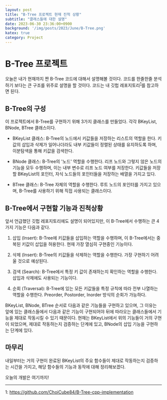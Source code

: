 ```yaml
---
layout: post
title: "B-Tree 프로젝트 현재 진척 상황"
subtitle: "클래스들에 대한 설명"
date: 2023-06-30 23:36:00+0900
background: '/img/posts/2023/June/B-Tree.png'
katex: true
category: Project
---
```


# B-Tree 프로젝트

오늘은 내가 현재까지 짠 B-Tree 코드에 대해서 설명해볼 것이다. 코드를 한줄한줄 분석하기 보다는 큰 구조를 위주로 설명을 할 것이다. 코드는 내 깃헙 레포지토리<sup>[1](#footnote_1)</sup>를 참고하면 된다.

## B-Tree의 구성

이 프로젝트에서 B-Tree를 구현하기 위해 3가지 클래스를 만들었다. 각각 BKeyList, BNode, BTree 클래스이다.

* BKeyList 클래스: B-Tree의 노드에서 키값들을 저장하는 리스트의 역할을 한다. 키값의 삽입과 삭제가 일어나더라도 내부 키값들이 정렬된 상태를 유지하도록 하며, 이분탐색을 통해 키값을 검색한다.

* BNode 클래스: B-Tree의 '노드' 역할을 수행한다. 리프 노드와 그렇지 않은 노드의 기능을 모두 수행하며, 이는 내부 변수로 리프 노드 여부를 저장한다. 키값들을 저장할 BKeyList의 포인터, 자식 노드들의 포인터들을 저장하는 배열을 가지고 있다.

* BTree 클래스: B-Tree 자체의 역할을 수행한다. 루트 노드의 포인터를 가지고 있으며, B-Tree를 사용하기 위해 직접 사용되는 클래스이다.

## B-Tree에서 구현할 기능과 진척상황

앞서 언급했던 깃헙 레포지토리에도 설명이 되어있지만, 이 B-Tree에서 수행하는 큰 4가지 기능은 다음과 같다.

1. 삽입 (Insert): B-Tree에 키값들을 삽입하는 역할을 수행하며, 이 B-Tree에서는 중복된 키값이 삽입을 허용한다. 현재 가장 열심히 구현중인 기능이다.

2. 삭제 (Insert): B-Tree의 키값들을 삭제하는 역할을 수행한다. 가장 구현하기 어려울 것으로 예상된다.

3. 검색 (Search): B-Tree에서 특정 키 값이 존재하는지 확인하는 역할을 수행한다. 삽입과 삭제에도 사용되는 기능이다.

4. 순회 (Traversal): B-Tree에 있는 모든 키값들을 특정 규칙에 따라 전부 나열하는 역할을 수행한다. Preorder, Postorder, Inorder 방식의 순회가 가능하다.

BKeyList, BNode, BTree 순서로 다음과 같은 기능들을 구현하고 있으며, 그 이유는 앞에 있는 클래스들에서 다음과 같은 기능이 구현되어야 뒤에 따라오는 클래스들에서 기능을 제대로 작동시킬 수 있기 때문이다. 현재는 BKeyList에서 위의 기능들이 거의 구현이 되었으며, 제대로 작동하는지 검증하는 단계에 있고, BNode의 삽입 기능을 구현하는 단계에 있다.

## 마무리

내일부터는 거의 구현이 완료된 BKeyList의 주요 함수들이 제대로 작동하는지 검증하는 시간을 가지고, 해당 함수들의 기능과 동작에 대해 정리해보겠다.

오늘의 개발은 여기까지!

- - -
<a name="footnote_1">1</a>: <https://github.com/ChoiCube84/B-Tree-cpp-implementation>  
